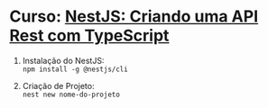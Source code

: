 # **Curso**: [NestJS: Criando uma API Rest com TypeScript](https://cursos.alura.com.br/course/nestjs-api-rest-typescript)

1. Instalação do NestJS:   
  `npm install -g @nestjs/cli`

2. Criação de Projeto:   
   `nest new nome-do-projeto`